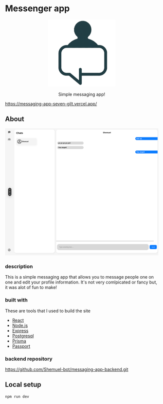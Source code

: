 # Messenger app

<!-- logo -->
<div align="center">
  <img width="220px" height="220px" src="src/assets/logo.png">
  <p>Simple messaging app!</p>
</div>


https://messaging-app-seven-gilt.vercel.app/
## About
<div align="center">
  <img src="src/assets/screen-shot.png">
</div>

### description
This is a simple messaging app that allows you to message people one on one and edit your profile information.
It's not very comlpicated or fancy but, it was alot of fun to make!


### built with
These are tools that I used to build the site

<ul>
  <li>
    <a href="https://react.dev/">React</a>
  </li>
  <li>
    <a href="https://nodejs.org/en">Node.js</a>
  </li>
  <li>
    <a href="https://expressjs.com/">Express</a>
  </li>
  <li>
    <a href="https://www.postgresql.org/">Postgresql</a>
  </li>
  <li>
    <a href="https://www.prisma.io/">Prisma</a>
  </li>
  <li>
    <a href="https://www.passportjs.org/">Passport</a>
  </li>
</ul>

### backend repository
https://github.com/Shemuel-bot/messaging-app-backend.git

## Local setup

```sh
npm run dev
```

